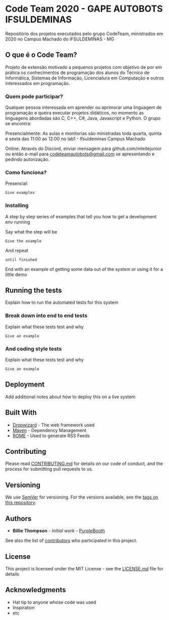 # Code Team 2020 - GAPE AUTOBOTS IFSULDEMINAS

Repositório dos projetos executados pelo grupo CodeTeam, ministrados em 2020 no Campus Machado do IFSULDEMINAS - MG

## O que é o Code Team?

Projeto de extensão motivado a pequenos projetos com objetivo de por em prática os conhecimentos de programação dos alunos do Técnico de Informática, Sistemas de Informação, Licenciatura em Computação e outros interessados em programação.

### Quem pode participar?

Qualquer pessoa interessada em aprender ou aprimorar uma linguagem de programação e queira executar projetos didáticos, no momento as linguagens abordadas são C, C++, C#, Java,  Javascript e Python. O grupo se encontra:

Presencialmente:
As aulas e monitorias são ministradas toda quarta, quinta e sexta das 11:00 ao 12:00 no lab1 - Ifsuldeminas Campus Machado

Online:
Através do Discord, enviar mensagem para github.com/mleitejunior ou então e-mail para codeteamautobots@gmail.com se apresentando e pedindo autorização.

### Como funciona?

Presencial:

```
Give examples
```

### Installing

A step by step series of examples that tell you how to get a development env running

Say what the step will be

```
Give the example
```

And repeat

```
until finished
```

End with an example of getting some data out of the system or using it for a little demo

## Running the tests

Explain how to run the automated tests for this system

### Break down into end to end tests

Explain what these tests test and why

```
Give an example
```

### And coding style tests

Explain what these tests test and why

```
Give an example
```

## Deployment

Add additional notes about how to deploy this on a live system

## Built With

* [Dropwizard](http://www.dropwizard.io/1.0.2/docs/) - The web framework used
* [Maven](https://maven.apache.org/) - Dependency Management
* [ROME](https://rometools.github.io/rome/) - Used to generate RSS Feeds

## Contributing

Please read [CONTRIBUTING.md](https://gist.github.com/PurpleBooth/b24679402957c63ec426) for details on our code of conduct, and the process for submitting pull requests to us.

## Versioning

We use [SemVer](http://semver.org/) for versioning. For the versions available, see the [tags on this repository](https://github.com/your/project/tags). 

## Authors

* **Billie Thompson** - *Initial work* - [PurpleBooth](https://github.com/PurpleBooth)

See also the list of [contributors](https://github.com/your/project/contributors) who participated in this project.

## License

This project is licensed under the MIT License - see the [LICENSE.md](LICENSE.md) file for details

## Acknowledgments

* Hat tip to anyone whose code was used
* Inspiration
* etc
